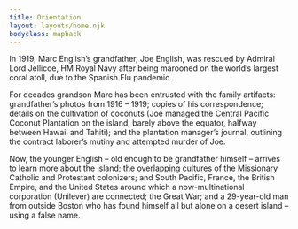 ```yaml
---
title: Orientation
layout: layouts/home.njk
bodyclass: mapback
---
```


<!-- <img src="/assets/map4-800.jpg" alt="Joe's Hill on a map"> -->

In 1919, Marc English’s grandfather, Joe English, was rescued by Admiral Lord Jellicoe, HM Royal Navy after being marooned on the world’s largest coral atoll, due to the Spanish Flu pandemic.

For decades grandson Marc has been entrusted with the family artifacts: grandfather’s photos from 1916 – 1919; copies of his correspondence; details on the cultivation of coconuts (Joe managed  the Central Pacific  Coconut Plantation on the island, barely above the equator, halfway between Hawaii and Tahiti); and the plantation manager’s journal, outlining the contract laborer’s mutiny and attempted murder of Joe.

Now, the younger English – old enough to be grandfather himself – arrives to learn more about the island; the overlapping cultures of the Missionary Catholic and Protestant colonizers; and South Pacific, France, the British Empire, and the United States around which a now-multinational corporation (Unilever) are connected; the Great War; and a 29-year-old man from outside Boston who has found himself all but alone on a desert island – using a false name.
